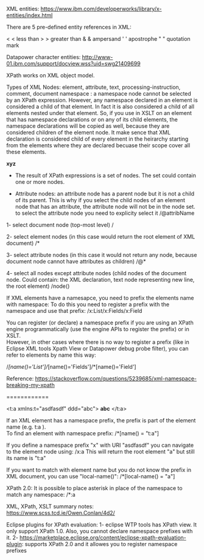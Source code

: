 XML entities:
https://www.ibm.com/developerworks/library/x-entities/index.html

There are 5 pre-defined entity references in XML:

&lt;	<	less than
&gt;	>	greater than
&amp;	&	ampersand 
&apos;	'	apostrophe
&quot;	"	quotation mark


Datapower character entities:
http://www-01.ibm.com/support/docview.wss?uid=swg21409699



XPath works on XML object model.

Types of XML Nodes:
element,
attribute, 
text,
processing-instruction, 
comment, 
document
namespace : a namespace node cannot be selected by an XPath expression. However, any namespace declared in an element is considered a child of that element.  In fact it is also considered a child of all elements nested under that element.  So, if you use <copy-of> in XSLT on an element that has namespace declarations or on any of its child elements, the namespace declarations will be copied as well, because they are considered children of the element node. It make sence that XML declaration is considered child of every element in the heirarchy starting from the elements where they are declared becuase their scope cover all these elements.

<?xml version="1.0" encoding="UTF-8"?>
<a d="abc">
	<b>xyz</b>
</a>


* The result of XPath expressions is a set of nodes.  The set could contain one or more nodes.

* Attribute nodes: an attribute node has a parent node but it is not a child of its parent.  This is why if you select the child nodes of an element node that has an attribute, the attribute node will not be in the node set.  to select the attribute node you need to explicity select it /@attribName

1- select document node (top-most level)
/

2- select element nodes (in this case would return the root element of XML document)
/*

3- select attribute nodes (in this case it would not return any node, because document node cannot have attributes as children)
/@*

4- select all nodes except attribute nodes (child nodes of the document node.  Could contain: the XML declaration, text node representing new line, the root element)
/node()



If XML elements have a namesapce, you need to prefix the elements name with namespace:
To do this you need to register a prefix with the namespace and use that prefix:
/x:List/x:Fields/x:Field

You can register (or declare) a namespace prefix if you are using an XPath engine programmatically (use the engine APIs to register the prefix) or in XSLT.  
However, in other cases where there is no way to register a prefix (like in Eclipse XML tools Xpath View or Datapower debug probe filter),
you can refer to elements by name this way:

/*[name()='List']/*[name()='Fields']/*[name()='Field']

Reference: https://stackoverflow.com/questions/5239685/xml-namespace-breaking-my-xpath


============

<?xml version="1.0" encoding="UTF-8"?>
<t:a xmlns:t="asdfasdf" ddd="abc">
<b>abc</b>
</t:a>

If an XML element has a namespace prefix, the prefix is part of the element name (e.g. t:a ).  
To find an element with namespace prefix:
/*[name() = "t:a"]

If you define a namespace prefix "x" with URI "asdfasdf" you can navigate to the element node using:
/x:a
This will return the root element "a" but still its name is "t:a"

If you want to match with element name but you do not know the prefix in XML document, you can use "local-name()":
/*[local-name() = "a"]

XPath 2.0:
It is possible to place asterisk in place of the namespace to match any namespace:
/*:a


XML, XPath, XSLT summary notes:
https://www.scss.tcd.ie/Owen.Conlan/4d2/



Eclipse plugins for XPath evaluation:
1- eclipse WTP tools has XPath view.  It only support XPath 1.0.  Also, you cannot declare namespace prefixes with it.
2- https://marketplace.eclipse.org/content/eclipse-xpath-evaluation-plugin:  supports XPath 2.0 and it allowes you to register namespace prefixes